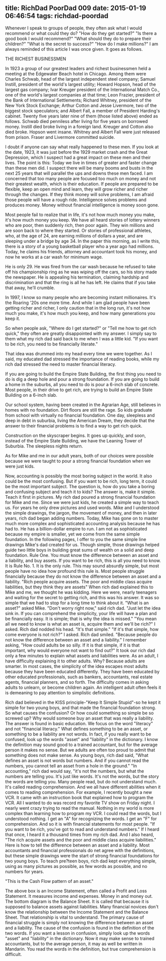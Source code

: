 title: RichDad PoorDad 009
date: 2015-01-19 06:46:54
tags: richdad-poordad
---

Whenever I speak to groups of people, they often ask what I would recommend or what could they do? "How do they get started?" "Is there a good book I would recommend?" "What should they do to prepare their children?" "What is the secret to success?" "How do I make millions?" I am always reminded of this article I was once given. It goes as follows.

THE RICHEST BUSINESSMEN

In 1923 a group of our greatest leaders and richest businessmen held a meeting at the Edgewater Beach hotel in Chicago. Among them were Charles Schwab, head of the largest independent steel company; Samuel Instill, president of the world's largest utility; Howard Hopson, head of the largest gas company; Ivar Kreuger president of the International Match Co., one of the world's largest companies at that time; Leon Frazier, president of the Bank of International Settlements; Richard Whitney, president of the New York Stock Exchange; Arthur Cotton and Jesse Livermore, two of the biggest stock speculators; and Albert Fall, a member of President Harding's cabinet. Twenty five years later nine of them (those listed above) ended as follows. Schwab died penniless after living for five years on borrowed money. Instill died broke living in a foreign land. Kreuger and Cotton also died broke. Hopson went insane. Whitney and Albert Fall were just released from prison. Fraser and Livermore committed suicide.

I doubt if anyone can say what really happened to these men. If you look at the date, 1923, it was just before the 1929 market crash and the Great Depression, which I suspect had a great impact on these men and their lives. The point is this: Today we live in times of greater and faster change than these men did. I suspect there will be many booms and busts in the next 25 years that will parallel the ups and downs these men faced. I am concerned that too many people are focused too much on money and not their greatest wealth, which is their education. If people are prepared to be flexible, keep an open mind and learn, they will grow richer and richer through the changes. If they think money will solve problems, I am afraid those people will have a rough ride. Intelligence solves problems and produces money. Money without financial intelligence is money soon gone.

Most people fail to realize that in life, it's not how much money you make, it's how much money you keep. We have all heard stories of lottery winners who are poor, then suddenly rich, then poor again. They win millions and are soon back to where they started. Or stories of professional athletes, who, at the age of 24, are earning millions of dollars a year, and are sleeping under a bridge by age 34. In the paper this morning, as I write this, there is a story of a young basketball player who a year ago had millions. Today, he claims his friends, attorney and accountant took his money, and now he works at a car wash for minimum wage.

He is only 29. He was fired from the car wash because he refused to take off his championship ring as he was wiping off the cars, so his story made the newspaper. He is appealing his termination, claiming hardship and discrimination and that the ring is all he has left. He claims that if you take that away, he'll crumble.

In 1997, I know so many people who are becoming instant millionaires. It's the Roaring '20s one more time. And while I am glad people have been getting richer and richer, I only caution that in the long run, it's not how much you make, it's how much you keep, and how many generations you keep it.

So when people ask, "Where do I get started?" or "Tell me how to get rich quick," they often are greatly disappointed with my answer. I simply say to them what my rich dad said back to me when I was a little kid. "If you want to be rich, you need to be financially literate."

That idea was drummed into my head every time we were together. As I said, my educated dad stressed the importance of reading books, while my rich dad stressed the need to master financial literacy.

If you are going to build the Empire State Building, the first thing you need to do is dig a deep hole and pour a strong foundation. If you are going to build a home in the suburbs, all you need to do is pour a 6-inch slab of concrete. Most people, in their drive to get rich, are trying to build an Empire State Building on a 6-inch slab.

Our school system, having been created in the Agrarian Age, still believes in homes with no foundation. Dirt floors are still the rage. So kids graduate from school with virtually no financial foundation. One day, sleepless and deep in debt in suburbia, living the American Dream, they decide that the answer to their financial problems is to find a way to get rich quick.

Construction on the skyscraper begins. It goes up quickly, and soon, instead of the Empire State Building, we have the Leaning Tower of Suburbia. The sleepless nights return.

As for Mike and me in our adult years, both of our choices were possible because we were taught to pour a strong financial foundation when we were just kids.

Now, accounting is possibly the most boring subject in the world. It also could be the most confusing. But if you want to be rich, long term, it could be the most important subject. The question is, how do you take a boring and confusing subject and teach it to kids? The answer is, make it simple. Teach it first in pictures.
My rich dad poured a strong financial foundation for Mike and me. Since we were just kids, he created a simple way to teach us. For years he only drew pictures and used words. Mike and I understood the simple drawings, the jargon, the movement of money, and then in later years, rich dad began adding numbers. Today, Mike has gone on to master much more complex and sophisticated accounting analysis because he has had to. He has a billion-dollar empire to run. I am not as sophisticated because my empire is smaller, yet we come from the same simple foundation. In the following pages, I offer to you the same simple line drawings Mike's dad created for us. Though simple, those drawings helped guide two little boys in building great sums of wealth on a solid and deep foundation.
Rule One. You must know the difference between an asset and a liability, and buy assets. If you want to be rich, this is all you need to know. It is Rule No. 1. It is the only rule. This may sound absurdly simple, but most people have no idea how profound this rule is. Most people struggle financially because they do not know the difference between an asset and a liability.
"Rich people acquire assets. The poor and middle class acquire liabilities, but they think they are assets"
When rich dad explained this to Mike and me, we thought he was kidding. Here we were, nearly teenagers and waiting for the secret to getting rich, and this was his answer. It was so simple that we had to stop for a long time to think about it.
"What is an asset?" asked Mike.
"Don't worry right now," said rich dad. "Just let the idea sink in. If you can comprehend the simplicity, your life will have a plan and be financially easy. It is simple; that is why the idea is missed."
"You mean all we need to know is what an asset is, acquire them and we'll be rich?" I asked.
Rich dad nodded his head. "It's that simple."
"If it's that simple, how come everyone is not rich?" I asked.
Rich dad smiled. "Because people do not know the difference
between an asset and a liability."
I remember asking, "How could adults be so silly. If it is that simple, if it is that important, why would everyone not want to find out?"
It took our rich dad only a few minutes to explain what assets and liabilities were.
As an adult, I have difficulty explaining it to other adults. Why? Because adults are smarter. In most cases, the simplicity of the idea escapes most adults because they have been educated differently. They have been educated by other educated professionals, such as bankers, accountants, real estate agents, financial planners, and so forth. The difficulty comes in asking adults to unlearn, or become children again. An intelligent adult often feels it is demeaning to pay attention to simplistic definitions.

Rich dad believed in the KISS principle-"Keep It Simple Stupid"-so he kept it simple for two young boys, and that made the financial foundation strong.
So what causes the confusion? Or how could something so simple be so screwed up? Why would someone buy an asset that was really a liability. The answer is found in basic education.
We focus on the word "literacy" and not "financial literacy." What defines something to be an asset, or something to be a liability are not words. In fact, if you really want to be confused, look up the words "asset" and "liability" in the dictionary. I know the definition may sound good to a trained accountant, but for the average person it makes no sense. But we adults are often too proud to admit that something does not make sense.
As young boys, rich dad said, "What defines an asset is not words but numbers. And if you cannot read the numbers, you cannot tell an asset from a hole in the ground."
"In accounting," rich dad would say, "it's not the numbers, but what the numbers are telling you. It's just like words. It's not the words, but the story the words are telling you.
Many people read, but do not understand much. It's called reading comprehension. And we all have different abilities when it comes to reading comprehension. For example, I recently bought a new VCR. It came with an instruction book that explained how to program the VCR. All I wanted to do was record my favorite TV show on Friday night. I nearly went crazy trying to read the manual. Nothing in my world is more complex than learning how to program my VCR. I could read the words, but I understood nothing. I get an "A" for recognizing the words. I get an "F" for comprehension. And so it is with financial statements for most people.
"If you want to be rich, you've got to read and understand numbers." If I heard that once, I heard it a thousand times from my rich dad. And I also heard, "The rich acquire assets and the poor and middle class acquire liabilities."
Here is how to tell the difference between an asset and a liability. Most accountants and financial professionals do net agree with the definitions, but these simple drawings were the start of strong financial foundations for two young boys.
To teach pre?teen boys, rich dad kept everything simple, using as many pictures as possible, as few words as possible, and no numbers for years.

"This is the Cash Flow pattern of an asset."

The above box is an Income Statement, often called a Profit and Loss Statement. It measures income and expenses. Money in and money out. The bottom diagram is the Balance Sheet. It is called that because it is
supposed to balance assets against liabilities. Many financial novices don't know the relationship between the Income Statement and the Balance Sheet. That relationship is vital to understand.
The primary cause of financial struggle is simply not knowing the difference between an asset and a liability. The cause of the confusion is found in the definition of the two words. If you want a lesson in confusion, simply look up the words "asset" and "liability" in the dictionary.
Now it may make sense to trained accountants, but to the average person, it may as well be written in Mandarin. You read the words in the definition, but true comprehension is difficult.
